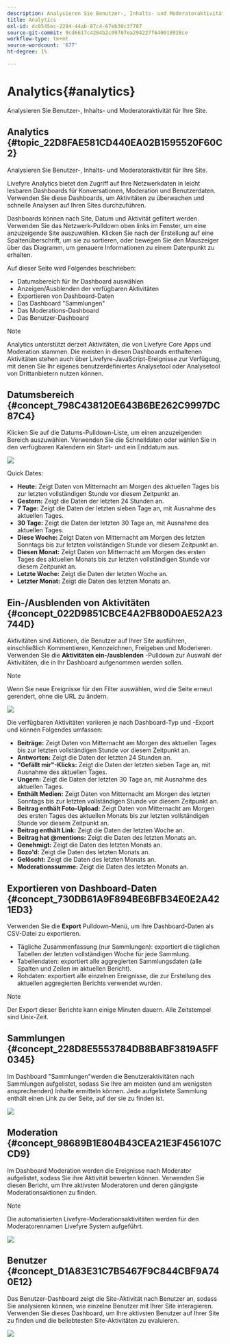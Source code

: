 ```yaml
---
description: Analysieren Sie Benutzer-, Inhalts- und Moderatoraktivität für Ihre Site.
title: Analytics
exl-id: dc0545ec-2294-44ab-87c4-67eb30c3f787
source-git-commit: 9cd6617c4204b2c09787ea294227f640018928ce
workflow-type: tm+mt
source-wordcount: '677'
ht-degree: 1%

---
```


# Analytics{#analytics}

Analysieren Sie Benutzer-, Inhalts- und Moderatoraktivität für Ihre Site.

## Analytics {#topic_22D8FAE581CD440EA02B1595520F60C2}

Analysieren Sie Benutzer-, Inhalts- und Moderatoraktivität für Ihre Site.

Livefyre Analytics bietet den Zugriff auf Ihre Netzwerkdaten in leicht lesbaren Dashboards für Konversationen, Moderation und Benutzerdaten. Verwenden Sie diese Dashboards, um Aktivitäten zu überwachen und schnelle Analysen auf Ihren Sites durchzuführen.

Dashboards können nach Site, Datum und Aktivität gefiltert werden. Verwenden Sie das Netzwerk-Pulldown oben links im Fenster, um eine anzuzeigende Site auszuwählen. Klicken Sie nach der Erstellung auf eine Spaltenüberschrift, um sie zu sortieren, oder bewegen Sie den Mauszeiger über das Diagramm, um genauere Informationen zu einem Datenpunkt zu erhalten.

Auf dieser Seite wird Folgendes beschrieben:

* Datumsbereich für Ihr Dashboard auswählen
* Anzeigen/Ausblenden der verfügbaren Aktivitäten
* Exportieren von Dashboard-Daten
* Das Dashboard &quot;Sammlungen&quot;
* Das Moderations-Dashboard
* Das Benutzer-Dashboard

>[!NOTE]
>
>Analytics unterstützt derzeit Aktivitäten, die von Livefyre Core Apps und Moderation stammen. Die meisten in diesen Dashboards enthaltenen Aktivitäten stehen auch über Livefyre-JavaScript-Ereignisse zur Verfügung, mit denen Sie Ihr eigenes benutzerdefiniertes Analysetool oder Analysetool von Drittanbietern nutzen können.

## Datumsbereich {#concept_798C438120E643B6BE262C9997DC87C4}

Klicken Sie auf die Datums-Pulldown-Liste, um einen anzuzeigenden Bereich auszuwählen. Verwenden Sie die Schnelldaten oder wählen Sie in den verfügbaren Kalendern ein Start- und ein Enddatum aus.

![](assets/analytics-date-range.png)

Quick Dates:

* **Heute:** Zeigt Daten von Mitternacht am Morgen des aktuellen Tages bis zur letzten vollständigen Stunde vor diesem Zeitpunkt an.
* **Gestern:** Zeigt die Daten der letzten 24 Stunden an.
* **7 Tage:** Zeigt die Daten der letzten sieben Tage an, mit Ausnahme des aktuellen Tages.
* **30 Tage:** Zeigt die Daten der letzten 30 Tage an, mit Ausnahme des aktuellen Tages.
* **Diese Woche:** Zeigt Daten von Mitternacht am Morgen des letzten Sonntags bis zur letzten vollständigen Stunde vor diesem Zeitpunkt an.
* **Diesen Monat:** Zeigt Daten von Mitternacht am Morgen des ersten Tages des aktuellen Monats bis zur letzten vollständigen Stunde vor diesem Zeitpunkt an.
* **Letzte Woche:** Zeigt die Daten der letzten Woche an.
* **Letzter Monat:** Zeigt die Daten des letzten Monats an.

## Ein-/Ausblenden von Aktivitäten {#concept_022D9851CBCE4A2FB80D0AE52A23744D}

Aktivitäten sind Aktionen, die Benutzer auf Ihrer Site ausführen, einschließlich Kommentieren, Kennzeichnen, Freigeben und Moderieren. Verwenden Sie die **Aktivitäten ein-/ausblenden** -Pulldown zur Auswahl der Aktivitäten, die in Ihr Dashboard aufgenommen werden sollen.

>[!NOTE]
>
>Wenn Sie neue Ereignisse für den Filter auswählen, wird die Seite erneut gerendert, ohne die URL zu ändern.

![](assets/analytics-show-hide-activities.png)

Die verfügbaren Aktivitäten variieren je nach Dashboard-Typ und -Export und können Folgendes umfassen:

* **Beiträge:** Zeigt Daten von Mitternacht am Morgen des aktuellen Tages bis zur letzten vollständigen Stunde vor diesem Zeitpunkt an.
* **Antworten:** Zeigt die Daten der letzten 24 Stunden an.
* **&quot;Gefällt mir&quot;-Klicks:** Zeigt die Daten der letzten sieben Tage an, mit Ausnahme des aktuellen Tages.
* **Ungern:** Zeigt die Daten der letzten 30 Tage an, mit Ausnahme des aktuellen Tages.
* **Enthält Medien:** Zeigt Daten von Mitternacht am Morgen des letzten Sonntags bis zur letzten vollständigen Stunde vor diesem Zeitpunkt an.
* **Beitrag enthält Foto-Upload:** Zeigt Daten von Mitternacht am Morgen des ersten Tages des aktuellen Monats bis zur letzten vollständigen Stunde vor diesem Zeitpunkt an.
* **Beitrag enthält Link:** Zeigt die Daten der letzten Woche an.
* **Beitrag hat @mentions:** Zeigt die Daten des letzten Monats an.
* **Genehmigt:** Zeigt die Daten des letzten Monats an.
* **Bozo&#39;d:** Zeigt die Daten des letzten Monats an.
* **Gelöscht:** Zeigt die Daten des letzten Monats an.
* **Moderationssumme:** Zeigt die Daten des letzten Monats an.

## Exportieren von Dashboard-Daten {#concept_730DB61A9F894BE6BFB34E0E2A421ED3}

Verwenden Sie die **Export** Pulldown-Menü, um Ihre Dashboard-Daten als CSV-Datei zu exportieren.

* Tägliche Zusammenfassung (nur Sammlungen): exportiert die täglichen Tabellen der letzten vollständigen Woche für jede Sammlung.
* Tabellendaten: exportiert alle aggregierten Sammlungsdaten (alle Spalten und Zeilen im aktuellen Bericht).
* Rohdaten: exportiert alle einzelnen Ereignisse, die zur Erstellung des aktuellen aggregierten Berichts verwendet wurden.

>[!NOTE]
>
>Der Export dieser Berichte kann einige Minuten dauern. Alle Zeitstempel sind Unix-Zeit.

## Sammlungen {#concept_228D8E5553784DB8BABF3819A5FF0345}

Im Dashboard &quot;Sammlungen&quot;werden die Benutzeraktivitäten nach Sammlungen aufgelistet, sodass Sie Ihre am meisten (und am wenigsten ansprechenden) Inhalte ermitteln können. Jede aufgelistete Sammlung enthält einen Link zu der Seite, auf der sie zu finden ist.

![](assets/analytics-collections.png)

## Moderation {#concept_98689B1E804B43CEA21E3F456107CCD9}

Im Dashboard Moderation werden die Ereignisse nach Moderator aufgelistet, sodass Sie ihre Aktivität bewerten können. Verwenden Sie diesen Bericht, um Ihre aktivsten Moderatoren und deren gängigste Moderationsaktionen zu finden.

>[!NOTE]
>
>Die automatisierten Livefyre-Moderationsaktivitäten werden für den Moderatorennamen Livefyre System aufgeführt.

![](assets/analytics-moderation.png)

## Benutzer {#concept_D1A83E31C7B5467F9C844CBF9A740E12}

Das Benutzer-Dashboard zeigt die Site-Aktivität nach Benutzer an, sodass Sie analysieren können, wie einzelne Benutzer mit Ihrer Site interagieren. Verwenden Sie dieses Dashboard, um Ihre aktivsten Benutzer auf Ihrer Site zu finden und die beliebtesten Site-Aktivitäten zu evaluieren.

![](assets/analytics-users.png)
